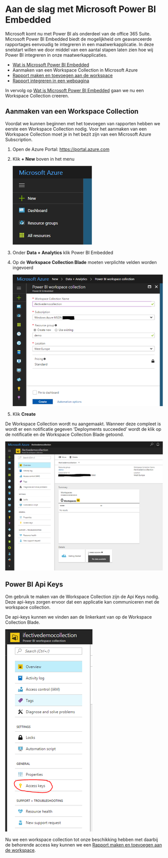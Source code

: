 [Aanmaken van een Workspace Collection in Microsoft Azure]:/create-workspace-collection.md
[Rapport maken en toevoegen aan de workspace]:/create-add-report.md
[Rapport integreren in een webpagina]: /integrate-report.md
[Wat is Microsoft Power BI Embedded]: /readme.md

# Aan de slag met Microsoft Power BI Embedded

Microsoft komt nu met Power BI als onderdeel van de office 365 Suite. Microsoft Power BI Embedded biedt de mogelijkheid om geavanceerde rapportages eenvoudig te integreren in een maatwerkapplicatie. In deze snelstart willen we door middel van een aantal stapen laten zien hoe wij Power BI integreren in onze maatwerkapplicaties.

* [Wat is Microsoft Power BI Embedded]
* Aanmaken van een Workspace Collection in Microsoft Azure
* [Rapport maken en toevoegen aan de workspace]
* [Rapport integreren in een webpagina]

In vervolg op [Wat is Microsoft Power BI Embedded] gaan we nu een Workspace Collection creeren.

## Aanmaken van een Workspace Collection
Voordat we kunnen beginnen met het toevoegen van rapporten hebben we eerste een Workspace Collection nodig. Voor het aanmaken van een Workspace Collection moet je in het bezit zijn van een Microsoft Azure Subscription. 

1. Open de Azure Portal: https://portal.azure.com 

2. Klik **+ New** boven in het menu

    ![Stap2](/content/create-workspace-collection-step-2.png "Stap2")

3. Onder **Data + Analytics** klik Power BI Embedded
4. Op de **Workspace Collection Blade** moeten verplichte velden worden ingevoerd

    ![Stap 4](/content/create-workspace-collection-step-4.png "Stap 4")

5. Klik **Create**

De Workspace Collection wordt nu aangemaakt. Wanneer deze compleet is wordt er een notificatie gegeven ‘Deployments succeeded’ wordt de klik op de notificatie en de Workspace Collection Blade getoond.

![Blade](/content/create-workspace-collection-blade.png "Blade")

## Power BI Api Keys
Om gebruik te maken van de Workspace Collection zijn de Api Keys nodig. Deze api-keys zorgen ervoor dat een applicatie kan communiceren met de workspace collection.

De api-keys kunnen we vinden aan de linkerkant van op de Workspace Collection Blade.

![Blade](/content/create-workspace-collection-accesskeys.png "Blade")

Nu we een workspace collection tot onze beschikking hebben met daarbij de behorende access key kunnen we een [Rapport maken en toevoegen aan de workspace].